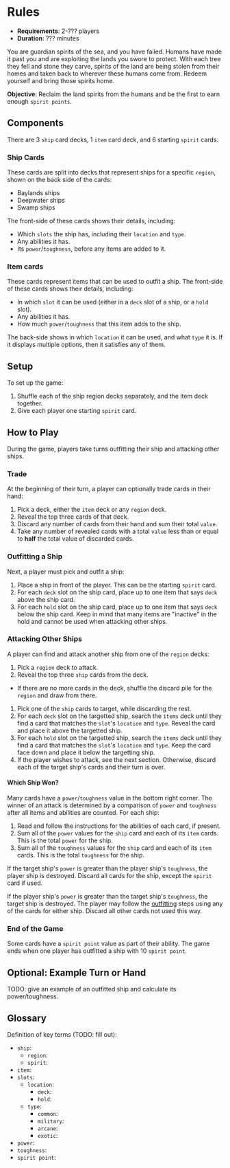 # Rules

* **Requirements**: 2-??? players
* **Duration**: ??? minutes

You are guardian spirits of the sea, and you have failed. Humans have made it past you and are exploiting the lands you swore to protect. With each tree they fell and stone they carve, spirits of the land are being stolen from their homes and taken back to wherever these humans come from. Redeem yourself and bring those spirits home.

**Objective**: Reclaim the land spirits from the humans and be the first to earn enough `spirit points`.

## Components

There are 3 `ship` card decks, 1 `item` card deck, and 6 starting `spirit` cards.

### Ship Cards

These cards are split into decks that represent ships for a specific `region`, shown on the back side of the cards:

* Baylands ships
* Deepwater ships
* Swamp ships

The front-side of these cards shows their details, including:

* Which `slots` the ship has, including their `location` and `type`.
* Any abilities it has.
* Its `power`/`toughness`, before any items are added to it.

### Item cards

These cards represent items that can be used to outfit a ship. The front-side of these cards shows their details, including:

* In which `slot` it can be used (either in a `deck` slot of a ship, or a `hold` slot).
* Any abilities it has.
* How much `power`/`toughness` that this item adds to the ship.

The back-side shows in which `location` it can be used, and what `type` it is. If it displays multiple options, then it satisfies any of them.

## Setup

To set up the game:

1. Shuffle each of the ship region decks separately, and the item deck together.
1. Give each player one starting `spirit` card.

## How to Play

During the game, players take turns outfitting their ship and attacking other ships.

### Trade

At the beginning of their turn, a player can optionally trade cards in their hand:

1. Pick a deck, either the `item` deck or any `region` deck.
1. Reveal the top three cards of that deck.
1. Discard any number of cards from their hand and sum their total `value`.
1. Take any number of revealed cards with a total `value` less than or equal to **half** the total value of discarded cards.

### Outfitting a Ship

Next, a player must pick and outfit a ship:

1. Place a ship in front of the player. This can be the starting `spirit` card.
1. For each `deck` slot on the ship card, place up to one item that says `deck` above the ship card.
1. For each `hold` slot on the ship card, place up to one item that says `deck` below the ship card. Keep in mind that many items are "inactive" in the hold and cannot be used when attacking other ships.

### Attacking Other Ships

A player can find and attack another ship from one of the `region` decks:

1. Pick a `region` deck to attack.
1. Reveal the top three `ship` cards from the deck.
  - If there are no more cards in the deck, shuffle the discard pile for the `region` and draw from there.
1. Pick one of the `ship` cards to target, while discarding the rest.
1. For each `deck` slot on the targetted ship, search the `items` deck until they find a card that matches the `slot`'s `location` and `type`. Reveal the card and place it above the targetted ship.
1. For each `hold` slot on the targetted ship, search the `items` deck until they find a card that matches the `slot`'s `location` and `type`. Keep the card face down and place it below the targetting ship.
1. If the player wishes to attack, see the next section. Otherwise, discard each of the target ship's cards and their turn is over.

#### Which Ship Won?

Many cards have a `power`/`toughness` value in the bottom right corner. The winner of an attack is determined by a comparison of `power` and `toughness` after all items and abilities are counted. For each ship:

1. Read and follow the instructions for the abilities of each card, if present.
1. Sum all of the `power` values for the `ship` card and each of its `item` cards. This is the total `power` for the ship.
1. Sum all of the `toughness` values for the `ship` card and each of its `item` cards. This is the total `toughness` for the ship.

If the target ship's `power` is greater than the player ship's `toughness`, the player ship is destroyed. Discard all cards for the ship, except the `spirit` card if used.

If the player ship's `power` is greater than the target ship's `toughness`, the target ship is destroyed. The player may follow the [outfitting]() steps using any of the cards for either ship. Discard all other cards not used this way.

### End of the Game

Some cards have a `spirit point` value as part of their ability. The game ends when one player has outfitted a ship with 10 `spirit point`.

## Optional: Example Turn or Hand

TODO: give an example of an outfitted ship and calculate its power/toughness.

## Glossary

Definition of key terms (TODO: fill out):

* `ship`: 
    * `region`: 
    * `spirit`: 
* `item`: 
* `slots`: 
  * `location`: 
    * `deck`: 
    * `hold`: 
  * `type`: 
    * `common`: 
    * `military`: 
    * `arcane`: 
    * `exotic`: 
* `power`: 
* `toughness`: 
* `spirit point`: 